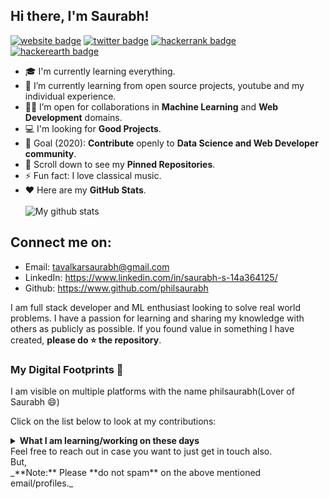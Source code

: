 ## Hi there, I'm Saurabh!
[![website badge](https://img.shields.io/badge/website-ariv.se-yellow?style=flat-square)](https://philsaurabh.wordpress.com)
[![twitter badge](https://img.shields.io/badge/twitter-@AriVanider-blue?style=flat-square&logo=twitter)](https://twitter.com/saurbhaofficial)
[![hackerrank badge](https://img.shields.io/badge/dev.to-ari-black?style=flat-square&logo=hackerrank)](https://www.hackerrank.com/philsaurabh)
[![hackerearth badge](https://img.shields.io/badge/glitch-@a-magenta?style=flat-square&logo=hackerearth)](https://www.hackerearth.com/@philsaurabh)

- 🎓 I'm currently learning everything.
- 🌱 I’m currently learning from open source projects, youtube and my individual experience.
- 🤝🏻 I’m open for collaborations in **Machine Learning** and **Web Development** domains.
- 💻 I'm looking for **Good Projects**.
- 🥅 Goal (2020): **Contribute** openly to **Data Science and Web Developer community**.
- 📌 Scroll down to see my **Pinned Repositories**.
- ⚡ Fun fact: I love classical music.
- ♥ Here are my **GitHub Stats**.<br/><br/>
![My github stats](https://github-readme-stats.vercel.app/api?username=philsaurabh&hide=contribs,prs&show_icons=true&hide_border=true&title_color=888)

## Connect me on:
- Email: tavalkarsaurabh@gmail.com
- LinkedIn: https://www.linkedin.com/in/saurabh-s-14a364125/
- Github: https://www.github.com/philsaurabh


I am full stack developer and ML enthusiast looking to solve real world problems. I have a passion for learning and sharing my knowledge with others as publicly as possible. 
If you found value in something I have created, **please do ⭐ the repository**.

### My Digital Footprints 🌱

I am visible on multiple platforms with the name philsaurabh(Lover of Saurabh 😄) 

Click on the list below to look at my contributions:

<details>
 <summary><strong>What I am learning/working on these days</strong></summary>
   - [Hackerrank](https://www.hackerrank.com/philsaurabh) <br/>
   - [Hackerearth](https://www.hackerearth.com/@philsaurabh) <br/>
   - Working on open source projects <br/>
   - [Quora] (https://www.quora.com/profile/Saurabh-Sharma-1314) <br/>
   - Machine Learning and Full Stack Development.
</details>
Feel free to reach out in case you want to just get in touch also.<br/>
But,<br/>
_**Note:** Please **do not spam** on the above mentioned email/profiles._
